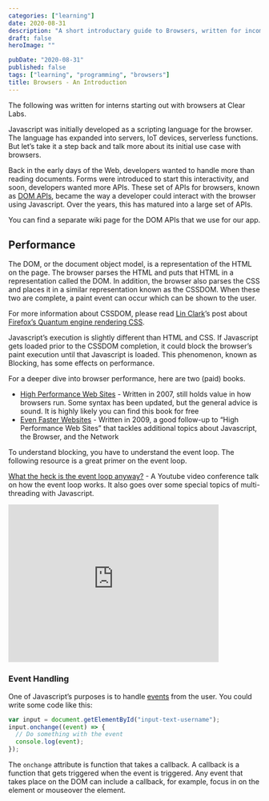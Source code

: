 ```yaml
---
categories: ["learning"]
date: 2020-08-31
description: "A short introductary guide to Browsers, written for incoming interns at Clear Labs"
draft: false
heroImage: ""

pubDate: "2020-08-31"
published: false
tags: ["learning", "programming", "browsers"]
title: Browsers - An Introduction
---
```


The following was written for interns starting out with browsers at Clear Labs.

Javascript was initially developed as a scripting language for the browser. The language has expanded into servers, IoT devices, serverless functions. But let’s take it a step back and talk more about its initial use case with browsers.

Back in the early days of the Web, developers wanted to handle more than reading documents. Forms were introduced to start this interactivity, and soon, developers wanted more APIs. These set of APIs for browsers, known as [DOM APIs](https://developer.mozilla.org/en-US/docs/Web/API/Document_Object_Model), became the way a developer could interact with the browser using Javascript. Over the years, this has matured into a large set of APIs.

You can find a separate wiki page for the DOM APIs that we use for our app.

## Performance

The DOM, or the document object model, is a representation of the HTML on the page. The browser parses the HTML and puts that HTML in a representation called the DOM. In addition, the browser also parses the CSS and places it in a similar representation known as the CSSDOM. When these two are complete, a paint event can occur which can be shown to the user.

For more information about CSSDOM, please read [Lin Clark](https://twitter.com/linclark?lang=en)’s post about [Firefox’s Quantum engine rendering CSS](https://hacks.mozilla.org/2017/08/inside-a-super-fast-css-engine-quantum-css-aka-stylo/).

Javascript’s execution is slightly different than HTML and CSS. If Javascript gets loaded prior to the CSSDOM completion, it could block the browser’s paint execution until that Javascript is loaded. This phenomenon, known as Blocking, has some effects on performance.

For a deeper dive into browser performance, here are two (paid) books.

- [High Performance Web Sites](https://learning.oreilly.com/curation/view/high-performance-web/9780596529307/) - Written in 2007, still holds value in how browsers run. Some syntax has been updated, but the general advice is sound. It is highly likely you can find this book for free
- [Even Faster Websites](https://learning.oreilly.com/curation/view/even-faster-web/9780596803773/) - Written in 2009, a good follow-up to “High Performance Web Sites” that tackles additional topics about Javascript, the Browser, and the Network

To understand blocking, you have to understand the event loop. The following resource is a great primer on the event loop.

[What the heck is the event loop anyway?](https://www.youtube.com/watch?v=8aGhZQkoFbQ) - A Youtube video conference talk on how the event loop works. It also goes over some special topics of multi-threading with Javascript.

<iframe width="420" height="315" src="https://www.youtube.com/embed/8aGhZQkoFbQ" title="YouTube video player" frameborder="0" allow="accelerometer; autoplay; clipboard-write; encrypted-media; gyroscope; picture-in-picture; web-share" allowfullscreen></iframe>

### Event Handling

One of Javascript’s purposes is to handle [events](https://developer.mozilla.org/en-US/docs/Web/API/Event) from the user. You could write some code like this:

```js
var input = document.getElementById("input-text-username");
input.onchange((event) => {
  // Do something with the event
  console.log(event);
});
```

The `onchange` attribute is function that takes a callback. A callback is a function that gets triggered when the event is triggered. Any event that takes place on the DOM can include a callback, for example, focus in on the element or mouseover the element.
